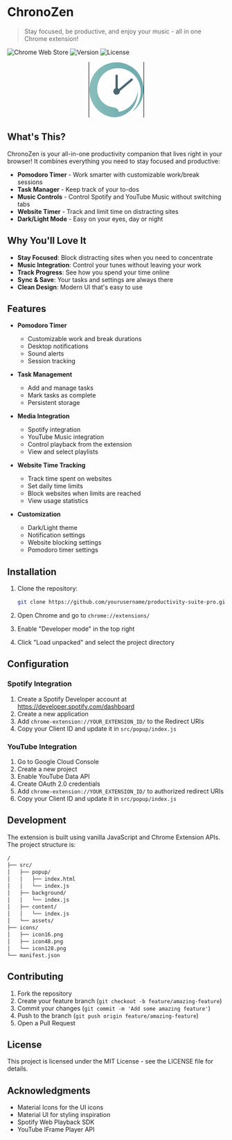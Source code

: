 # ChronoZen

> Stay focused, be productive, and enjoy your music - all in one Chrome extension!

![Chrome Web Store](https://img.shields.io/badge/Platform-Chrome-brightgreen.svg)
![Version](https://img.shields.io/badge/version-1.0.0-blue.svg)
![License](https://img.shields.io/badge/license-MIT-green.svg)

<p align="center">
  <img src="icons/icon128.png" alt="Productivity Suite Pro Logo" width="128" height="128">
</p>

## What's This?

ChronoZen is your all-in-one productivity companion that lives right in your browser! It combines everything you need to stay focused and productive:

- **Pomodoro Timer** - Work smarter with customizable work/break sessions
- **Task Manager** - Keep track of your to-dos
- **Music Controls** - Control Spotify and YouTube Music without switching tabs
- **Website Timer** - Track and limit time on distracting sites
- **Dark/Light Mode** - Easy on your eyes, day or night

## Why You'll Love It

- **Stay Focused**: Block distracting sites when you need to concentrate
- **Music Integration**: Control your tunes without leaving your work
- **Track Progress**: See how you spend your time online
- **Sync & Save**: Your tasks and settings are always there
- **Clean Design**: Modern UI that's easy to use

## Features

- **Pomodoro Timer**
  - Customizable work and break durations
  - Desktop notifications
  - Sound alerts
  - Session tracking

- **Task Management**
  - Add and manage tasks
  - Mark tasks as complete
  - Persistent storage

- **Media Integration**
  - Spotify integration
  - YouTube Music integration
  - Control playback from the extension
  - View and select playlists

- **Website Time Tracking**
  - Track time spent on websites
  - Set daily time limits
  - Block websites when limits are reached
  - View usage statistics

- **Customization**
  - Dark/Light theme
  - Notification settings
  - Website blocking settings
  - Pomodoro timer settings

## Installation

1. Clone the repository:
   ```bash
   git clone https://github.com/yourusername/productivity-suite-pro.git
   ```

2. Open Chrome and go to `chrome://extensions/`

3. Enable "Developer mode" in the top right

4. Click "Load unpacked" and select the project directory

## Configuration

### Spotify Integration
1. Create a Spotify Developer account at https://developer.spotify.com/dashboard
2. Create a new application
3. Add `chrome-extension://YOUR_EXTENSION_ID/` to the Redirect URIs
4. Copy your Client ID and update it in `src/popup/index.js`

### YouTube Integration
1. Go to Google Cloud Console
2. Create a new project
3. Enable YouTube Data API
4. Create OAuth 2.0 credentials
5. Add `chrome-extension://YOUR_EXTENSION_ID/` to authorized redirect URIs
6. Copy your Client ID and update it in `src/popup/index.js`

## Development

The extension is built using vanilla JavaScript and Chrome Extension APIs. The project structure is:

```
/
├── src/
│   ├── popup/
│   │   ├── index.html
│   │   └── index.js
│   ├── background/
│   │   └── index.js
│   ├── content/
│   │   └── index.js
│   └── assets/
├── icons/
│   ├── icon16.png
│   ├── icon48.png
│   └── icon128.png
└── manifest.json
```

## Contributing

1. Fork the repository
2. Create your feature branch (`git checkout -b feature/amazing-feature`)
3. Commit your changes (`git commit -m 'Add some amazing feature'`)
4. Push to the branch (`git push origin feature/amazing-feature`)
5. Open a Pull Request

## License

This project is licensed under the MIT License - see the LICENSE file for details.

## Acknowledgments

- Material Icons for the UI icons
- Material UI for styling inspiration
- Spotify Web Playback SDK
- YouTube IFrame Player API 
